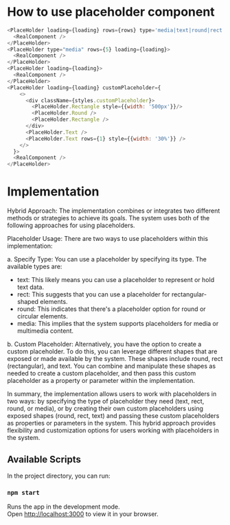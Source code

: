 # How to use placeholder component

```js
<PlaceHolder loading={loading} rows={rows} type='media|text|round|rect'>
  <RealComponent />
</PlaceHolder>
<PlaceHolder type="media" rows={5} loading={loading}>
  <RealComponent />
</PlaceHolder>
<PlaceHolder loading={loading}>
  <RealComponent />
</PlaceHolder>
<PlaceHolder loading={loading} customPlaceholder={
    <>
      <div className={styles.customPlaceholder}>
        <PlaceHolder.Rectangle style={{width: '500px'}}/>
        <PlaceHolder.Round />
        <PlaceHolder.Rectangle />
      </div>
      <PlaceHolder.Text />
      <PlaceHolder.Text rows={1} style={{width: '30%'}} />
    </>
  }>
  <RealComponent />
</PlaceHolder>
```

# Implementation

Hybrid Approach: The implementation combines or integrates two different methods or strategies to achieve its goals. The system uses both of the following approaches for using placeholders.

Placeholder Usage: There are two ways to use placeholders within this implementation:

a. Specify Type: You can use a placeholder by specifying its type. The available types are:

- text: This likely means you can use a placeholder to represent or hold text data.
- rect: This suggests that you can use a placeholder for rectangular-shaped elements.
- round: This indicates that there's a placeholder option for round or circular elements.
- media: This implies that the system supports placeholders for media or multimedia content.

b. Custom Placeholder: Alternatively, you have the option to create a custom placeholder. To do this, you can leverage different shapes that are exposed or made available by the system. These shapes include round, rect (rectangular), and text. You can combine and manipulate these shapes as needed to create a custom placeholder, and then pass this custom placeholder as a property or parameter within the implementation.

In summary, the implementation allows users to work with placeholders in two ways: by specifying the type of placeholder they need (text, rect, round, or media), or by creating their own custom placeholders using exposed shapes (round, rect, text) and passing these custom placeholders as properties or parameters in the system. This hybrid approach provides flexibility and customization options for users working with placeholders in the system.

## Available Scripts

In the project directory, you can run:

### `npm start`

Runs the app in the development mode.\
Open [http://localhost:3000](http://localhost:3000) to view it in your browser.
